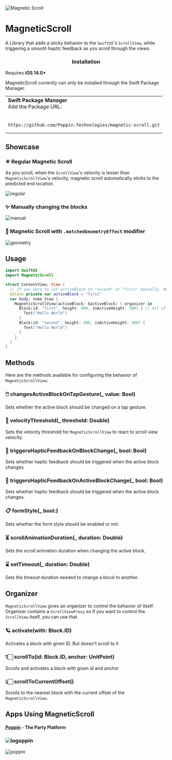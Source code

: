 ![Magnetic Scroll](https://github.com/Poppin-Technologies/magnetic-scroll/assets/69051988/f6c7b963-39da-4497-8e0c-cfc06d973f40)
# MagneticScroll

A Library that adds a sticky behavior to the `SwiftUI`'s `ScrollView`, while triggering a smooth haptic feedback as you scroll through the views.

<h3 style ="text-align: center">Installation</h3> 
<p>Requires <b>iOS 14.0+</b> 

MagneticScroll currently can only be installed through the Swift Package Manager.</p>

<table>
<tr>
<td>
<strong>
Swift Package Manager
</strong>
<br>
Add the Package URL: 
</td>
</tr>
<tr>
<td>
<br>

```
https://github.com/Poppin-Technologies/magnetic-scroll.git
```

</td>
</table>

## Showcase
### ⚛️ Regular Magnetic Scroll
As you scroll, when the `ScrollView`'s velocity is lesser than `MagneticScrollView`'s velocity, magnetic scroll automatically sticks to the predicted end location.

![regular](https://github.com/Poppin-Technologies/magnetic-scroll/assets/69051988/838e1403-f0b1-4289-a4f3-24925377fe15)

### ✨ Manually changing the blocks
![manual](https://github.com/Poppin-Technologies/magnetic-scroll/assets/69051988/1a83b124-3b1f-4108-a483-515d2e6b09f3)

### 🙌 Magnetic Scroll with `.matchedGeometryEffect` modifier
![geometry](https://github.com/Poppin-Technologies/magnetic-scroll/assets/69051988/d0f629f1-04d4-4874-be00-41583129b093)

## Usage
```swift 
import SwiftUI
import MagneticScroll

struct ContentView: View {
  // If you were to set activeBlock to "second" or "first" manually, MagneticScroll would automatically scroll to the block with that id.
  @State private var activeBlock = "first"
  var body: some View {
    MagneticScrollView(activeBlock: $activeBlock) { organizer in
      Block(id: "first", height: 400, inActiveHeight: 300) { // All of these fields are optional, except the ID, but magnetic scroll works x5 better with constant heights.
        Text("Hello World")
      }
      Block(id: "second", height: 400, inActiveHeight: 300) {
        Text("Hello World")
      }
    }
  }
}
```
## Methods

Here are the methods available for configuring the behavior of `MagneticScrollView`:

### 🖱️ changesActiveBlockOnTapGesture(_ value: Bool)
Sets whether the active block should be changed on a tap gesture.
### 🏁 velocityThreshold(_ threshold: Double)
Sets the velocity threshold for `MagneticScrollView` to react to scroll view velocity.
### 📳 triggersHapticFeedbackOnBlockChange(_ bool: Bool)
Sets whether haptic feedback should be triggered when the active block changes.
### 📳 triggersHapticFeedbackOnActiveBlockChange(_ bool: Bool)
Sets whether haptic feedback should be triggered when the active block changes.
### 📋 formStyle(_ bool:)
Sets whether the form style should be enabled or not.
### ⏳ scrollAnimationDuration(_ duration: Double)
Sets the scroll animation duration when changing the active block.
### ⌛ setTimeout(_ duration: Double)
Sets the timeout duration needed to change a block to another.

## Organizer
`MagneticScrollView` gives an organizer to control the behavior of itself. Organizer contains a `ScrollViewProxy` so if you want to control the `ScrollView` itself, you can use that.
### 🪐 activate(with: Block.ID)
Activates a block with given ID. But doesn't scroll to it
### 👇🏻 scrollTo(id: Block.ID, anchor: UnitPoint)
Scrolls and activates a block with given id and anchor
### 👆🏻 scrollToCurrentOffset()
Scrolls to the nearest block with the current offset of the `MagneticScrollView`.


## Apps Using MagneticScroll

#### [Poppin](https://apps.apple.com/us/app/poppin-the-party-platform/id1573674111) - The Party Platform 
### ![logoppin](https://github.com/Poppin-Technologies/magnetic-scroll/assets/69051988/874e990f-fc80-43fb-b14f-a488faecaaa3)
![poppin](https://github.com/Poppin-Technologies/magnetic-scroll/assets/69051988/849d6a8e-019c-4739-8c8a-fb6f29d62fed)
